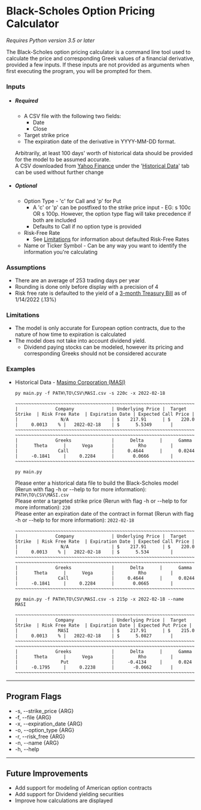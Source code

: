 # Black-Scholes Option Pricing Calculator
*Requires Python version 3.5 or later*  

The Black-Scholes option pricing calculator is a command line tool used to calculate the price and corresponding Greek values of a financial derivative, provided a few inputs.   If these inputs are not provided as arguments when first executing the program, you will be prompted for them.  

### Inputs
- ##### Required
   * A CSV file with the following two fields:
      * Date
      * Close
   * Target strike price
   * The expiration date of the derivative in YYYY-MM-DD format. 

  Arbitrarily, at least 100 days' worth of historical data should be provided for the model to be assumed accurate.  
  A CSV downloaded from [Yahoo Finance](https://finance.yahoo.com/) under the '[Historical Data](https://finance.yahoo.com/quote/MASI/history?p=MASI)' tab can be used without further change

 - ##### Optional
    * Option Type - 'c' for Call and 'p' for Put
      * A 'c' or 'p' can be postfixed to the strike price input - EG: s 100c OR s 100p. However, the option type flag will take precedence if both are included
      * Defaults to Call if no option type is provided
   * Risk-Free Rate 
     * See [Limitations](#Limitations) for information about defaulted Risk-Free Rates
   * Name or Ticker Symbol - Can be any way you want to identify the information you're calculating 
### Assumptions
* There are an average of 253 trading days per year
* Rounding is done only before display with a precision of 4
* Risk free rate is defaulted to the yield of a [3-month Treasury Bill](https://www.treasury.gov/resource-center/data-chart-center/interest-rates/pages/textview.aspx?data=yield) as of 1/14/2022 (.13%) 
### Limitations
* The model is only accurate for European option contracts, due to the nature of how time to expiration is calculated
* The model does not take into account dividend yield. 
  * Dividend paying stocks can be modeled, however its pricing and corresponding Greeks should not be considered accurate

### Examples
* Historical Data - [Masimo Corporation (MASI)](https://finance.yahoo.com/quote/MASI/history?p=MASI)  
  
  `py main.py -f PATH\TO\CSV\MASI.csv -s 220c -x 2022-02-18`
  ```
  ~~~~~~~~~~~~~~~~~~~~~~~~~~~~~~~~~~~~~~~~~~~~~~~~~~~~~~~~~~~~~~~~~~~~~~~~~~~~~~~~~~~~~~~~~~~~~~~~~~~~~~~~~~~~~~~~~~~~~~~~~~~~~~~~~~~~
  |              Company              | Underlying Price |  Target Strike  | Risk Free Rate  | Expiration Date | Expected Call Price |
  |                N/A                | $    217.91      | $    220.0      |     0.0013    % |   2022-02-18    | $      5.5349       |
  ~~~~~~~~~~~~~~~~~~~~~~~~~~~~~~~~~~~~~~~~~~~~~~~~~~~~~~~~~~~~~~~~~~~~~~~~~~~~~~~~~~~~~~~~~~~~~~~~~~~~~~~~~~~~~~~~~~~~~~~~~~~~~~~~~~~~
  ~~~~~~~~~~~~~~~~~~~~~~~~~~~~~~~~~~~~~~~~~~~~~~~~~~~~~~~~~~~~~~~~~~~~~~~~~~~~~~~~~~~~~~~~~~~~~~~~~~~~~~~~~~~~~~~~~~~~~~~~~~~~~~~~~~~~
  |              Greeks               |      Delta      |      Gamma       |      Theta      |      Vega       |         Rho         |
  |               Call                |     0.4644      |      0.0244      |     -0.1841     |     0.2284      |       0.0666        |
  ~~~~~~~~~~~~~~~~~~~~~~~~~~~~~~~~~~~~~~~~~~~~~~~~~~~~~~~~~~~~~~~~~~~~~~~~~~~~~~~~~~~~~~~~~~~~~~~~~~~~~~~~~~~~~~~~~~~~~~~~~~~~~~~~~~~~
  ```
  
  `py main.py`
  
  Please enter a historical data file to build the  Black-Scholes model (Rerun with flag -h or --help to for more information): `PATH\TO\CSV\MASI.csv`  
  Please enter a targeted strike price (Rerun with flag -h or --help to for more information): `220`  
  Please enter an expiration date of the contract in <YYYY-MM-DD> format (Rerun with flag -h or --help to for more information): `2022-02-18` 
  ```
  ~~~~~~~~~~~~~~~~~~~~~~~~~~~~~~~~~~~~~~~~~~~~~~~~~~~~~~~~~~~~~~~~~~~~~~~~~~~~~~~~~~~~~~~~~~~~~~~~~~~~~~~~~~~~~~~~~~~~~~~~~~~~~~~~~~~~
  |              Company              | Underlying Price |  Target Strike  | Risk Free Rate  | Expiration Date | Expected Call Price |
  |                N/A                | $    217.91      | $    220.0      |     0.0013    % |   2022-02-18    | $      5.534        |
  ~~~~~~~~~~~~~~~~~~~~~~~~~~~~~~~~~~~~~~~~~~~~~~~~~~~~~~~~~~~~~~~~~~~~~~~~~~~~~~~~~~~~~~~~~~~~~~~~~~~~~~~~~~~~~~~~~~~~~~~~~~~~~~~~~~~~
  ~~~~~~~~~~~~~~~~~~~~~~~~~~~~~~~~~~~~~~~~~~~~~~~~~~~~~~~~~~~~~~~~~~~~~~~~~~~~~~~~~~~~~~~~~~~~~~~~~~~~~~~~~~~~~~~~~~~~~~~~~~~~~~~~~~~~
  |              Greeks               |      Delta      |      Gamma       |      Theta      |      Vega       |         Rho         |
  |               Call                |     0.4644      |      0.0244      |     -0.1841     |     0.2284      |       0.0665        |
  ~~~~~~~~~~~~~~~~~~~~~~~~~~~~~~~~~~~~~~~~~~~~~~~~~~~~~~~~~~~~~~~~~~~~~~~~~~~~~~~~~~~~~~~~~~~~~~~~~~~~~~~~~~~~~~~~~~~~~~~~~~~~~~~~~~~~
  ```
  
  `py main.py -f PATH\TO\CSV\MASI.csv -s 215p -x 2022-02-18 --name MASI`
  ```
  ~~~~~~~~~~~~~~~~~~~~~~~~~~~~~~~~~~~~~~~~~~~~~~~~~~~~~~~~~~~~~~~~~~~~~~~~~~~~~~~~~~~~~~~~~~~~~~~~~~~~~~~~~~~~~~~~~~~~~~~~~~~~~~~~~~~~
  |              Company              | Underlying Price |  Target Strike  | Risk Free Rate  | Expiration Date | Expected Put Price |
  |               MASI                | $    217.91      | $    215.0      |     0.0013    % |   2022-02-18    | $      5.0827       |
  ~~~~~~~~~~~~~~~~~~~~~~~~~~~~~~~~~~~~~~~~~~~~~~~~~~~~~~~~~~~~~~~~~~~~~~~~~~~~~~~~~~~~~~~~~~~~~~~~~~~~~~~~~~~~~~~~~~~~~~~~~~~~~~~~~~~~
  ~~~~~~~~~~~~~~~~~~~~~~~~~~~~~~~~~~~~~~~~~~~~~~~~~~~~~~~~~~~~~~~~~~~~~~~~~~~~~~~~~~~~~~~~~~~~~~~~~~~~~~~~~~~~~~~~~~~~~~~~~~~~~~~~~~~~
  |              Greeks               |      Delta      |      Gamma       |      Theta      |      Vega       |         Rho         |
  |                Put                |     -0.4134     |      0.024       |     -0.1795     |     0.2238      |       -0.0662       |
  ~~~~~~~~~~~~~~~~~~~~~~~~~~~~~~~~~~~~~~~~~~~~~~~~~~~~~~~~~~~~~~~~~~~~~~~~~~~~~~~~~~~~~~~~~~~~~~~~~~~~~~~~~~~~~~~~~~~~~~~~~~~~~~~~~~~~
  ```

---
## Program Flags
* -s, --strike_price {ARG}
* -f, --file {ARG}
* -x, --expiration_date {ARG}
* -o, --option_type {ARG}
* -r, --risk_free {ARG}
* -n, --name {ARG}     
* -h, --help
---
## Future Improvements
* Add support for modeling of American option contracts
* Add support for Dividend yielding securities
* Improve how calculations are displayed
